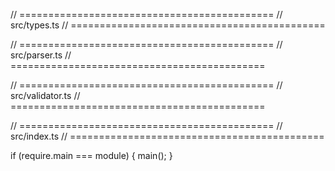 // ============================================
// src/types.ts
// ============================================

// ============================================
// src/parser.ts
// ============================================

// ============================================
// src/validator.ts
// ============================================

// ============================================
// src/index.ts
// ============================================

if (require.main === module) {
main();
}
